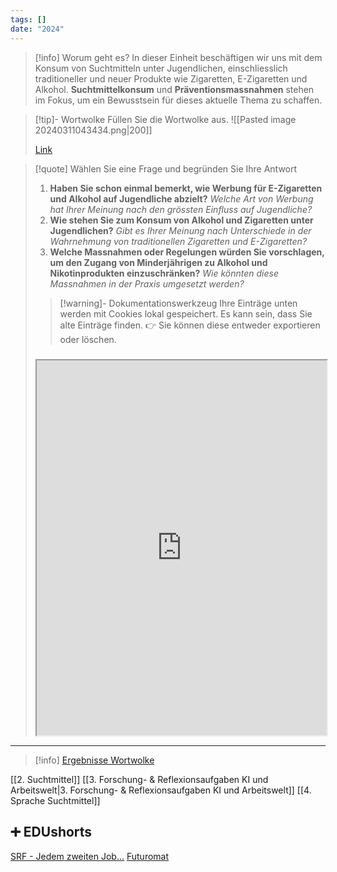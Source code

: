 ```yaml
---
tags: []
date: "2024"
---
```

>[!info] Worum geht es?
>In dieser Einheit beschäftigen wir uns mit dem Konsum von Suchtmitteln unter Jugendlichen, einschliesslich traditioneller und neuer Produkte wie Zigaretten, E-Zigaretten und Alkohol. **Suchtmittelkonsum** und **Präventionsmassnahmen** stehen im Fokus, um ein Bewusstsein für dieses aktuelle Thema zu schaffen.


>[!tip]- Wortwolke
>Füllen Sie die Wortwolke aus.
>![[Pasted image 20240311043434.png|200]]
>
>[Link](https://www.menti.com/al98z3xk8x8y)

>[!quote] Wählen Sie eine Frage und begründen Sie Ihre Antwort
>1. **Haben Sie schon einmal bemerkt, wie Werbung für E-Zigaretten und Alkohol auf Jugendliche abzielt?**
>*Welche Art von Werbung hat Ihrer Meinung nach den grössten Einfluss auf Jugendliche?*
>2. **Wie stehen Sie zum Konsum von Alkohol und Zigaretten unter Jugendlichen?**
>*Gibt es Ihrer Meinung nach Unterschiede in der Wahrnehmung von traditionellen Zigaretten und E-Zigaretten?*
>3. **Welche Massnahmen oder Regelungen würden Sie vorschlagen, um den Zugang von Minderjährigen zu Alkohol und Nikotinprodukten einzuschränken?**
>*Wie könnten diese Massnahmen in der Praxis umgesetzt werden?*
>   
>>[!warning]- Dokumentationswerkzeug 
>Ihre Einträge unten werden mit Cookies lokal gespeichert. Es kann sein, dass Sie alte Einträge finden. 
>👉 Sie können diese entweder exportieren oder löschen.
>#####
><iframe width="100%" height="600" src="https://app.Lumi.education/run/rdWSOq" allowfullscreen allow="geolocation *; autoplay; encrypted-media"></iframe>


---

>[!info] [Ergebnisse Wortwolke](https://www.mentimeter.com/app/presentation/alnmateipojbzjfbe6mmy5ggtij345mt)

[[2. Suchtmittel]]
[[3. Forschung- & Reflexionsaufgaben KI und Arbeitswelt|3. Forschung- & Reflexionsaufgaben KI und Arbeitswelt]]
[[4. Sprache Suchtmittel]]

## ➕ EDUshorts
[SRF - Jedem zweiten Job...](https://www.srf.ch/news/wirtschaft/in-jedem-zweiten-job-wird-der-mensch-ueberfluessig)
[Futuromat](https://job-futuromat.iab.de/)
